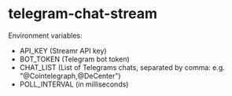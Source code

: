 # telegram-chat-stream

Environment variables:
* API_KEY (Streamr API key)
* BOT_TOKEN (Telegram bot token)
* CHAT_LIST (List of Telegrams chats, separated by comma: e.g. "@Cointelegraph,@DeCenter")
* POLL_INTERVAL (in milliseconds)
